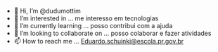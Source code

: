 - 👋 Hi, I’m @dudumottim  
- 👀 I’m interested in ... me interesso em tecnologias 
- 🌱 I’m currently learning ... posso contribui com a ajuda 
- 💞️ I’m looking to collaborate on ... posso colaborar e fazer atividades 
- 📫 How to reach me ... Eduardo.schuinki@escola.pr.gov.br

<!---
dudumottim/dudumottim is a ✨ special ✨ repository because its `README.md` (this file) appears on your GitHub profile.
You can click the Preview link to take a look at your changes.
--->
